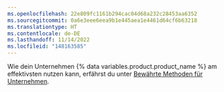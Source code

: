```yaml
---
ms.openlocfilehash: 22e809fc1161b294cac04d68a232c28453aa6352
ms.sourcegitcommit: 0a6e3eee6eea9b1e445aea1e4461d64cf6b63218
ms.translationtype: HT
ms.contentlocale: de-DE
ms.lasthandoff: 11/14/2022
ms.locfileid: "148163585"
---
```

Wie dein Unternehmen {% data variables.product.product_name %} am effektivsten nutzen kann, erfährst du unter [Bewährte Methoden für Unternehmen](/admin/overview/best-practices-for-enterprises).